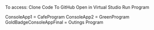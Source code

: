 To access:
Clone Code To GitHub
Open in Virtual Studio
Run Program 


ConsoleApp1 = CafeProgram
ConsoleApp2 = GreenProgram
GoldBadgeConsoleAppFinal = Outings Program
